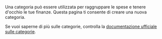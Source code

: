 Una categoria può essere utilizzata per raggruppare le spese e tenere d'occhio le tue finanze. Questa pagina ti consente di creare una nuova categoria.

Se vuoi saperne di più sulle categorie, controlla la [documentazione ufficiale sulle categorie](https://firefly-iii.readthedocs.io/en/latest/concepts/categories.html).